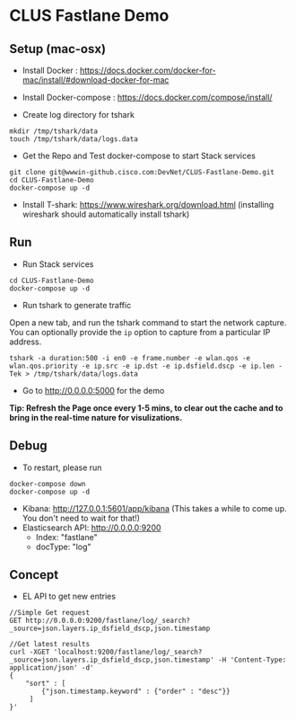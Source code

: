 # CLUS Fastlane Demo

## Setup (mac-osx)

- Install Docker : https://docs.docker.com/docker-for-mac/install/#download-docker-for-mac
- Install Docker-compose : https://docs.docker.com/compose/install/

- Create log directory for tshark
```
mkdir /tmp/tshark/data
touch /tmp/tshark/data/logs.data
```

- Get the Repo and Test docker-compose to start Stack services
```
git clone git@wwwin-github.cisco.com:DevNet/CLUS-Fastlane-Demo.git
cd CLUS-Fastlane-Demo
docker-compose up -d
```

- Install T-shark: https://www.wireshark.org/download.html
(installing wireshark should automatically install tshark)

## Run

- Run Stack services
```
cd CLUS-Fastlane-Demo
docker-compose up -d
```

- Run tshark to generate traffic

Open a new tab, and run the tshark command to start the network capture. You can optionally provide the ```ip``` option to capture from a particular IP address.

```
tshark -a duration:500 -i en0 -e frame.number -e wlan.qos -e wlan.qos.priority -e ip.src -e ip.dst -e ip.dsfield.dscp -e ip.len -Tek > /tmp/tshark/data/logs.data
```

- Go to http://0.0.0.0:5000 for the demo

**Tip: Refresh the Page once every 1-5 mins, to clear out the cache and to bring in the real-time nature for visulizations.**

## Debug

- To restart, please run

```
docker-compose down
docker-compose up -d
```

- Kibana: http://127.0.0.1:5601/app/kibana (This takes a while to come up. You don't need to wait for that!)
- Elasticsearch API: http://0.0.0.0:9200
  - Index: "fastlane"
  - docType: "log"

## Concept


- EL API to get new entries

```
//Simple Get request
GET http://0.0.0.0:9200/fastlane/log/_search?_source=json.layers.ip_dsfield_dscp,json.timestamp

//Get latest results
curl -XGET 'localhost:9200/fastlane/log/_search?_source=json.layers.ip_dsfield_dscp,json.timestamp' -H 'Content-Type: application/json' -d'
{
    "sort" : [
        {"json.timestamp.keyword" : {"order" : "desc"}}
     ]
}'

```
